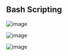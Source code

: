 ## Bash Scripting 

![image](https://user-images.githubusercontent.com/71001536/178208771-dd27c907-ba62-4e44-87aa-8b54f50d1e9b.png)

![image](https://user-images.githubusercontent.com/71001536/178208879-88ad041c-2aeb-4e7f-81cd-25455b0c3207.png)

![image](https://user-images.githubusercontent.com/71001536/178209353-da2614f2-7fca-4dc5-92f7-8491aa882a43.png)

